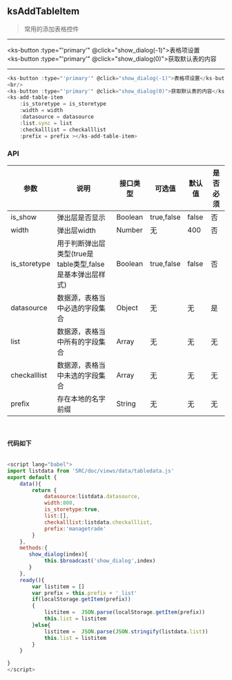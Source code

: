 ## ksAddTableItem

> 常用的添加表格控件

---

<ks-button :type="'primary'" @click="show_dialog(-1)">表格项设置</ks-button>
<br/>
<ks-button :type="'primary'" @click="show_dialog(0)">获取默认表的内容</ks-button>
<ks-add-table-item
    :is_storetype = is_storetype
    :width = width
    :datasource = datasource
    :list.sync = list
    :checkalllist = checkalllist
    :prefix = prefix ></ks-add-table-item>

----


```js
<ks-button :type="'primary'" @click="show_dialog(-1)">表格项设置</ks-button>
<br/>
<ks-button :type="'primary'" @click="show_dialog(0)">获取默认表的内容</ks-button>
<ks-add-table-item
    :is_storetype = is_storetype
    :width = width
    :datasource = datasource
    :list.sync = list
    :checkalllist = checkalllist
    :prefix = prefix ></ks-add-table-item>
```
### API
| 参数 | 说明 | 接口类型  | 可选值 | 默认值 | 是否必须 |
|------|-------|----------|---------|-------|--------|
| is_show | 弹出层是否显示  | Boolean | true,false | false | 否 |
| width | 弹出层width  | Number | 无 | 400 |否 |
| is_storetype | 用于判断弹出层类型(true是table类型,false是基本弹出层样式)  |  Boolean | true,false | false | 否 |
| datasource | 数据源，表格当中必选的字段集合  | Object | 无 | 无 | 是 |
| list | 数据源，表格当中所有的字段集合  | Array | 无 | 无 | 无 | 是 |
| checkalllist | 数据源，表格当中未选的字段集合  | Array | 无 | 无 | 无 | 是 |
| prefix | 存在本地的名字前缀  | String | 无 | 无 | 无 | 是 |
<br/>

#### 代码如下

```javascript

<script lang="babel">
import listdata from 'SRC/doc/views/data/tabledata.js'
export default {
    data(){
        return {  
            datasource:listdata.datasource,
            width:800,
            is_storetype:true,
            list:[],
            checkalllist:listdata.checkalllist,
            prefix:'managetrade'
        }  
    },
    methods:{
       show_dialog(index){
            this.$broadcast('show_dialog',index)
       }
    },
    ready(){
        var listitem = []
        var prefix = this.prefix + '_list'
        if(localStorage.getItem(prefix))
        {
            listitem =  JSON.parse(localStorage.getItem(prefix))
            this.list = listitem
        }else{
            listitem =  JSON.parse(JSON.stringify(listdata.list))
            this.list = listitem
        }
    }

}
</script>
```


<script lang="babel">
import listdata from 'SRC/doc/views/data/tabledata.js'
export default {
    data(){
        return {  
            datasource:listdata.datasource,
            is_show:false,
            width:800,
            is_storetype:true,
            list:[],
            checkalllist:listdata.checkalllist,
            prefix:'managetrade'
        }  
    },
    methods:{
       show_dialog(index){
            this.$broadcast('show_dialog',index)
       }
    },
    ready(){
        var listitem = []
        var prefix = this.prefix + '_list'
        if(localStorage.getItem(prefix))
        {
            listitem =  JSON.parse(localStorage.getItem(prefix))
            this.list = listitem
        }else{dialogchoose
            listitem =  JSON.parse(JSON.stringify(listdata.list))
            this.list = listitem
        }
    }

}
</script>




